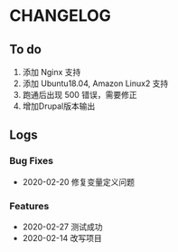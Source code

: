 # CHANGELOG

## To do

1. 添加 Nginx 支持
2. 添加 Ubuntu18.04, Amazon Linux2 支持
3. 跑通后出现 500 错误，需要修正
4. 增加Drupal版本输出


## Logs

### Bug Fixes

* 2020-02-20  修复变量定义问题

### Features

* 2020-02-27  测试成功
* 2020-02-14  改写项目